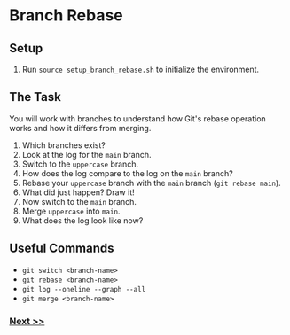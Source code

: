 # Branch Rebase

## Setup

1. Run `source setup_branch_rebase.sh` to initialize the environment.

## The Task

You will work with branches to understand how Git's rebase operation works and how it differs from merging.

1. Which branches exist?
2. Look at the log for the `main` branch.
3. Switch to the `uppercase` branch.
4. How does the log compare to the log on the `main` branch?
5. Rebase your `uppercase` branch with the `main` branch (`git rebase main`).
6. What did just happen? Draw it!
7. Now switch to the `main` branch.
8. Merge `uppercase` into `main`.
9. What does the log look like now?

## Useful Commands

- `git switch <branch-name>`
- `git rebase <branch-name>`
- `git log --oneline --graph --all`
- `git merge <branch-name>`

### [Next >>](9-basic-revert.md)
